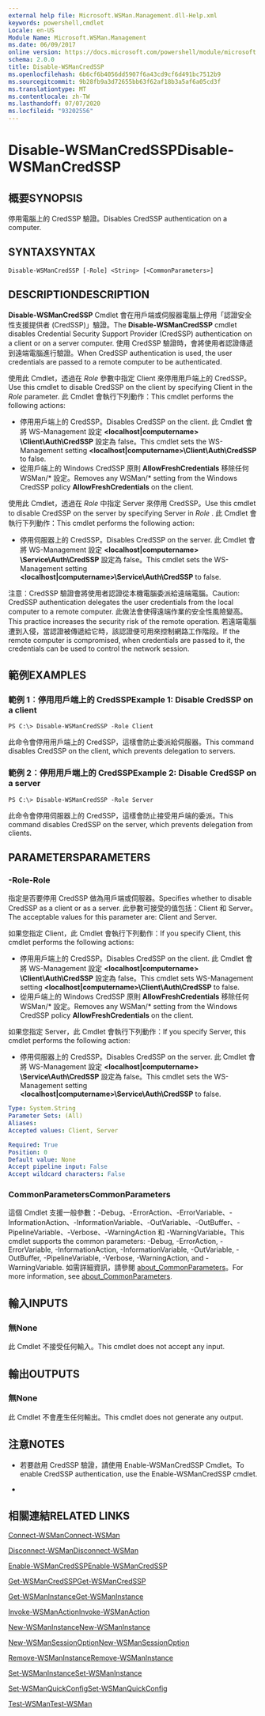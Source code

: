 ```yaml
---
external help file: Microsoft.WSMan.Management.dll-Help.xml
keywords: powershell,cmdlet
Locale: en-US
Module Name: Microsoft.WSMan.Management
ms.date: 06/09/2017
online version: https://docs.microsoft.com/powershell/module/microsoft.wsman.management/disable-wsmancredssp?view=powershell-6&WT.mc_id=ps-gethelp
schema: 2.0.0
title: Disable-WSManCredSSP
ms.openlocfilehash: 6b6cf6b4056dd5907f6a43cd9cf6d491bc7512b9
ms.sourcegitcommit: 9b28fb9a3d72655bb63f62af18b3a5af6a05cd3f
ms.translationtype: MT
ms.contentlocale: zh-TW
ms.lasthandoff: 07/07/2020
ms.locfileid: "93202556"
---
```

# <span data-ttu-id="aa1c2-103">Disable-WSManCredSSP</span><span class="sxs-lookup"><span data-stu-id="aa1c2-103">Disable-WSManCredSSP</span></span>

## <span data-ttu-id="aa1c2-104">概要</span><span class="sxs-lookup"><span data-stu-id="aa1c2-104">SYNOPSIS</span></span>
<span data-ttu-id="aa1c2-105">停用電腦上的 CredSSP 驗證。</span><span class="sxs-lookup"><span data-stu-id="aa1c2-105">Disables CredSSP authentication on a computer.</span></span>

## <span data-ttu-id="aa1c2-106">SYNTAX</span><span class="sxs-lookup"><span data-stu-id="aa1c2-106">SYNTAX</span></span>

```
Disable-WSManCredSSP [-Role] <String> [<CommonParameters>]
```

## <span data-ttu-id="aa1c2-107">DESCRIPTION</span><span class="sxs-lookup"><span data-stu-id="aa1c2-107">DESCRIPTION</span></span>
<span data-ttu-id="aa1c2-108">**Disable-WSManCredSSP** Cmdlet 會在用戶端或伺服器電腦上停用「認證安全性支援提供者 (CredSSP)」驗證。</span><span class="sxs-lookup"><span data-stu-id="aa1c2-108">The **Disable-WSManCredSSP** cmdlet disables Credential Security Support Provider (CredSSP) authentication on a client or on a server computer.</span></span>
<span data-ttu-id="aa1c2-109">使用 CredSSP 驗證時，會將使用者認證傳遞到遠端電腦進行驗證。</span><span class="sxs-lookup"><span data-stu-id="aa1c2-109">When CredSSP authentication is used, the user credentials are passed to a remote computer to be authenticated.</span></span>

<span data-ttu-id="aa1c2-110">使用此 Cmdlet，透過在 *Role* 參數中指定 Client 來停用用戶端上的 CredSSP。</span><span class="sxs-lookup"><span data-stu-id="aa1c2-110">Use this cmdlet to disable CredSSP on the client by specifying Client in the *Role* parameter.</span></span>
<span data-ttu-id="aa1c2-111">此 Cmdlet 會執行下列動作：</span><span class="sxs-lookup"><span data-stu-id="aa1c2-111">This cmdlet performs the following actions:</span></span>

- <span data-ttu-id="aa1c2-112">停用用戶端上的 CredSSP。</span><span class="sxs-lookup"><span data-stu-id="aa1c2-112">Disables CredSSP on the client.</span></span> <span data-ttu-id="aa1c2-113">此 Cmdlet 會將 WS-Management 設定 **\<localhost|computername\> \Client\Auth\CredSSP** 設定為 false。</span><span class="sxs-lookup"><span data-stu-id="aa1c2-113">This cmdlet sets the WS-Management setting **\<localhost|computername\>\Client\Auth\CredSSP** to false.</span></span>
- <span data-ttu-id="aa1c2-114">從用戶端上的 Windows CredSSP 原則 **AllowFreshCredentials** 移除任何 WSMan/\* 設定。</span><span class="sxs-lookup"><span data-stu-id="aa1c2-114">Removes any WSMan/\* setting from the Windows CredSSP policy **AllowFreshCredentials** on the client.</span></span>

<span data-ttu-id="aa1c2-115">使用此 Cmdlet，透過在 *Role* 中指定 Server 來停用 CredSSP。</span><span class="sxs-lookup"><span data-stu-id="aa1c2-115">Use this cmdlet to disable CredSSP on the server by specifying Server in *Role* .</span></span>
<span data-ttu-id="aa1c2-116">此 Cmdlet 會執行下列動作：</span><span class="sxs-lookup"><span data-stu-id="aa1c2-116">This cmdlet performs the following action:</span></span>

- <span data-ttu-id="aa1c2-117">停用伺服器上的 CredSSP。</span><span class="sxs-lookup"><span data-stu-id="aa1c2-117">Disables CredSSP on the server.</span></span> <span data-ttu-id="aa1c2-118">此 Cmdlet 會將 WS-Management 設定 **\<localhost|computername\> \Service\Auth\CredSSP** 設定為 false。</span><span class="sxs-lookup"><span data-stu-id="aa1c2-118">This cmdlet sets the WS-Management setting **\<localhost|computername\>\Service\Auth\CredSSP** to false.</span></span>

<span data-ttu-id="aa1c2-119">注意：CredSSP 驗證會將使用者認證從本機電腦委派給遠端電腦。</span><span class="sxs-lookup"><span data-stu-id="aa1c2-119">Caution: CredSSP authentication delegates the user credentials from the local computer to a remote computer.</span></span>
<span data-ttu-id="aa1c2-120">此做法會使得遠端作業的安全性風險變高。</span><span class="sxs-lookup"><span data-stu-id="aa1c2-120">This practice increases the security risk of the remote operation.</span></span>
<span data-ttu-id="aa1c2-121">若遠端電腦遭到入侵，當認證被傳遞給它時，該認證便可用來控制網路工作階段。</span><span class="sxs-lookup"><span data-stu-id="aa1c2-121">If the remote computer is compromised, when credentials are passed to it, the credentials can be used to control the network session.</span></span>

## <span data-ttu-id="aa1c2-122">範例</span><span class="sxs-lookup"><span data-stu-id="aa1c2-122">EXAMPLES</span></span>

### <span data-ttu-id="aa1c2-123">範例 1︰停用用戶端上的 CredSSP</span><span class="sxs-lookup"><span data-stu-id="aa1c2-123">Example 1: Disable CredSSP on a client</span></span>

```
PS C:\> Disable-WSManCredSSP -Role Client
```

<span data-ttu-id="aa1c2-124">此命令會停用用戶端上的 CredSSP，這樣會防止委派給伺服器。</span><span class="sxs-lookup"><span data-stu-id="aa1c2-124">This command disables CredSSP on the client, which prevents delegation to servers.</span></span>

### <span data-ttu-id="aa1c2-125">範例 2︰停用用戶端上的 CredSSP</span><span class="sxs-lookup"><span data-stu-id="aa1c2-125">Example 2: Disable CredSSP on a server</span></span>

```
PS C:\> Disable-WSManCredSSP -Role Server
```

<span data-ttu-id="aa1c2-126">此命令會停用伺服器上的 CredSSP，這樣會防止接受用戶端的委派。</span><span class="sxs-lookup"><span data-stu-id="aa1c2-126">This command disables CredSSP on the server, which prevents delegation from clients.</span></span>

## <span data-ttu-id="aa1c2-127">PARAMETERS</span><span class="sxs-lookup"><span data-stu-id="aa1c2-127">PARAMETERS</span></span>

### <span data-ttu-id="aa1c2-128">-Role</span><span class="sxs-lookup"><span data-stu-id="aa1c2-128">-Role</span></span>
<span data-ttu-id="aa1c2-129">指定是否要停用 CredSSP 做為用戶端或伺服器。</span><span class="sxs-lookup"><span data-stu-id="aa1c2-129">Specifies whether to disable CredSSP as a client or as a server.</span></span>
<span data-ttu-id="aa1c2-130">此參數可接受的值包括：Client 和 Server。</span><span class="sxs-lookup"><span data-stu-id="aa1c2-130">The acceptable values for this parameter are: Client and Server.</span></span>

<span data-ttu-id="aa1c2-131">如果您指定 Client，此 Cmdlet 會執行下列動作：</span><span class="sxs-lookup"><span data-stu-id="aa1c2-131">If you specify Client, this cmdlet performs the following actions:</span></span>

- <span data-ttu-id="aa1c2-132">停用用戶端上的 CredSSP。</span><span class="sxs-lookup"><span data-stu-id="aa1c2-132">Disables CredSSP on the client.</span></span> <span data-ttu-id="aa1c2-133">此 Cmdlet 會將 WS-Management 設定 **\<localhost|computername\> \Client\Auth\CredSSP** 設定為 false。</span><span class="sxs-lookup"><span data-stu-id="aa1c2-133">This cmdlet sets WS-Management setting **\<localhost|computername\>\Client\Auth\CredSSP** to false.</span></span>
- <span data-ttu-id="aa1c2-134">從用戶端上的 Windows CredSSP 原則 **AllowFreshCredentials** 移除任何 WSMan/\* 設定。</span><span class="sxs-lookup"><span data-stu-id="aa1c2-134">Removes any WSMan/\* setting from the Windows CredSSP policy **AllowFreshCredentials** on the client.</span></span>

<span data-ttu-id="aa1c2-135">如果您指定 Server，此 Cmdlet 會執行下列動作：</span><span class="sxs-lookup"><span data-stu-id="aa1c2-135">If you specify Server, this cmdlet performs the following action:</span></span>

- <span data-ttu-id="aa1c2-136">停用伺服器上的 CredSSP。</span><span class="sxs-lookup"><span data-stu-id="aa1c2-136">Disables CredSSP on the server.</span></span> <span data-ttu-id="aa1c2-137">此 Cmdlet 會將 WS-Management 設定 **\<localhost|computername\> \Service\Auth\CredSSP** 設定為 false。</span><span class="sxs-lookup"><span data-stu-id="aa1c2-137">This cmdlet sets the WS-Management setting **\<localhost|computername\>\Service\Auth\CredSSP** to false.</span></span>

```yaml
Type: System.String
Parameter Sets: (All)
Aliases:
Accepted values: Client, Server

Required: True
Position: 0
Default value: None
Accept pipeline input: False
Accept wildcard characters: False
```

### <span data-ttu-id="aa1c2-138">CommonParameters</span><span class="sxs-lookup"><span data-stu-id="aa1c2-138">CommonParameters</span></span>
<span data-ttu-id="aa1c2-139">這個 Cmdlet 支援一般參數：-Debug、-ErrorAction、-ErrorVariable、-InformationAction、-InformationVariable、-OutVariable、-OutBuffer、-PipelineVariable、-Verbose、-WarningAction 和 -WarningVariable。</span><span class="sxs-lookup"><span data-stu-id="aa1c2-139">This cmdlet supports the common parameters: -Debug, -ErrorAction, -ErrorVariable, -InformationAction, -InformationVariable, -OutVariable, -OutBuffer, -PipelineVariable, -Verbose, -WarningAction, and -WarningVariable.</span></span> <span data-ttu-id="aa1c2-140">如需詳細資訊，請參閱 [about_CommonParameters](https://go.microsoft.com/fwlink/?LinkID=113216)。</span><span class="sxs-lookup"><span data-stu-id="aa1c2-140">For more information, see [about_CommonParameters](https://go.microsoft.com/fwlink/?LinkID=113216).</span></span>

## <span data-ttu-id="aa1c2-141">輸入</span><span class="sxs-lookup"><span data-stu-id="aa1c2-141">INPUTS</span></span>

### <span data-ttu-id="aa1c2-142">無</span><span class="sxs-lookup"><span data-stu-id="aa1c2-142">None</span></span>
<span data-ttu-id="aa1c2-143">此 Cmdlet 不接受任何輸入。</span><span class="sxs-lookup"><span data-stu-id="aa1c2-143">This cmdlet does not accept any input.</span></span>

## <span data-ttu-id="aa1c2-144">輸出</span><span class="sxs-lookup"><span data-stu-id="aa1c2-144">OUTPUTS</span></span>

### <span data-ttu-id="aa1c2-145">無</span><span class="sxs-lookup"><span data-stu-id="aa1c2-145">None</span></span>
<span data-ttu-id="aa1c2-146">此 Cmdlet 不會產生任何輸出。</span><span class="sxs-lookup"><span data-stu-id="aa1c2-146">This cmdlet does not generate any output.</span></span>

## <span data-ttu-id="aa1c2-147">注意</span><span class="sxs-lookup"><span data-stu-id="aa1c2-147">NOTES</span></span>

* <span data-ttu-id="aa1c2-148">若要啟用 CredSSP 驗證，請使用 Enable-WSManCredSSP Cmdlet。</span><span class="sxs-lookup"><span data-stu-id="aa1c2-148">To enable CredSSP authentication, use the Enable-WSManCredSSP cmdlet.</span></span>

*

## <span data-ttu-id="aa1c2-149">相關連結</span><span class="sxs-lookup"><span data-stu-id="aa1c2-149">RELATED LINKS</span></span>

[<span data-ttu-id="aa1c2-150">Connect-WSMan</span><span class="sxs-lookup"><span data-stu-id="aa1c2-150">Connect-WSMan</span></span>](Connect-WSMan.md)

[<span data-ttu-id="aa1c2-151">Disconnect-WSMan</span><span class="sxs-lookup"><span data-stu-id="aa1c2-151">Disconnect-WSMan</span></span>](Disconnect-WSMan.md)

[<span data-ttu-id="aa1c2-152">Enable-WSManCredSSP</span><span class="sxs-lookup"><span data-stu-id="aa1c2-152">Enable-WSManCredSSP</span></span>](Enable-WSManCredSSP.md)

[<span data-ttu-id="aa1c2-153">Get-WSManCredSSP</span><span class="sxs-lookup"><span data-stu-id="aa1c2-153">Get-WSManCredSSP</span></span>](Get-WSManCredSSP.md)

[<span data-ttu-id="aa1c2-154">Get-WSManInstance</span><span class="sxs-lookup"><span data-stu-id="aa1c2-154">Get-WSManInstance</span></span>](Get-WSManInstance.md)

[<span data-ttu-id="aa1c2-155">Invoke-WSManAction</span><span class="sxs-lookup"><span data-stu-id="aa1c2-155">Invoke-WSManAction</span></span>](Invoke-WSManAction.md)

[<span data-ttu-id="aa1c2-156">New-WSManInstance</span><span class="sxs-lookup"><span data-stu-id="aa1c2-156">New-WSManInstance</span></span>](New-WSManInstance.md)

[<span data-ttu-id="aa1c2-157">New-WSManSessionOption</span><span class="sxs-lookup"><span data-stu-id="aa1c2-157">New-WSManSessionOption</span></span>](New-WSManSessionOption.md)

[<span data-ttu-id="aa1c2-158">Remove-WSManInstance</span><span class="sxs-lookup"><span data-stu-id="aa1c2-158">Remove-WSManInstance</span></span>](Remove-WSManInstance.md)

[<span data-ttu-id="aa1c2-159">Set-WSManInstance</span><span class="sxs-lookup"><span data-stu-id="aa1c2-159">Set-WSManInstance</span></span>](Set-WSManInstance.md)

[<span data-ttu-id="aa1c2-160">Set-WSManQuickConfig</span><span class="sxs-lookup"><span data-stu-id="aa1c2-160">Set-WSManQuickConfig</span></span>](Set-WSManQuickConfig.md)

[<span data-ttu-id="aa1c2-161">Test-WSMan</span><span class="sxs-lookup"><span data-stu-id="aa1c2-161">Test-WSMan</span></span>](Test-WSMan.md)
